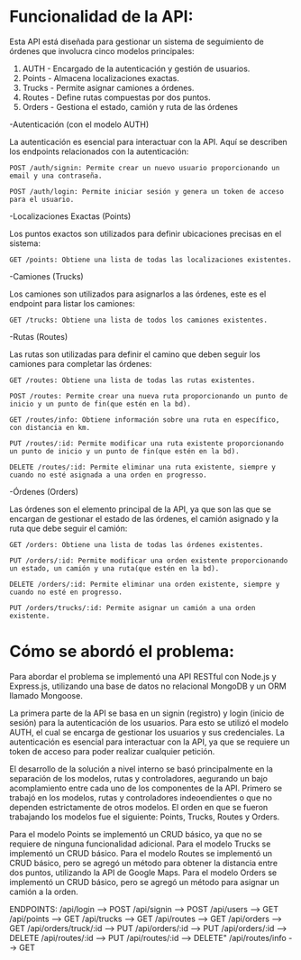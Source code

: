 
# Funcionalidad de la API: 

Esta API está diseñada para gestionar un sistema de seguimiento de órdenes que involucra cinco modelos principales:
1. AUTH - Encargado de la autenticación y gestión de usuarios.
2. Points - Almacena localizaciones exactas.
3. Trucks - Permite asignar camiones a órdenes.
4. Routes - Define rutas compuestas por dos puntos.
5. Orders - Gestiona el estado, camión y ruta de las órdenes

-Autenticación (con el modelo AUTH)

La autenticación es esencial para interactuar con la API. Aquí se describen los endpoints relacionados con la autenticación:

    POST /auth/signin: Permite crear un nuevo usuario proporcionando un email y una contraseña.

    POST /auth/login: Permite iniciar sesión y genera un token de acceso para el usuario.


-Localizaciones Exactas (Points)

Los puntos exactos son utilizados para definir ubicaciones precisas en el sistema:

    GET /points: Obtiene una lista de todas las localizaciones existentes.


-Camiones (Trucks)

Los camiones son utilizados para asignarlos a las órdenes, este es el endpoint para listar los camiones:

    GET /trucks: Obtiene una lista de todos los camiones existentes.


-Rutas (Routes)

Las rutas son utilizadas para definir el camino que deben seguir los camiones para completar las órdenes:

    GET /routes: Obtiene una lista de todas las rutas existentes.

    POST /routes: Permite crear una nueva ruta proporcionando un punto de inicio y un punto de fin(que estén en la bd).

    GET /routes/info: Obtiene información sobre una ruta en específico, con distancia en km.

    PUT /routes/:id: Permite modificar una ruta existente proporcionando un punto de inicio y un punto de fin(que estén en la bd).

    DELETE /routes/:id: Permite eliminar una ruta existente, siempre y cuando no esté asignada a una orden en progresso.


-Órdenes (Orders)

Las órdenes son el elemento principal de la API, ya que son las que se encargan de gestionar el estado de las órdenes, el camión asignado y la ruta que debe seguir el camión:

    GET /orders: Obtiene una lista de todas las órdenes existentes.

    PUT /orders/:id: Permite modificar una orden existente proporcionando un estado, un camión y una ruta(que estén en la bd).

    DELETE /orders/:id: Permite eliminar una orden existente, siempre y cuando no esté en progresso.

    PUT /orders/trucks/:id: Permite asignar un camión a una orden existente.



# Cómo se abordó el problema:

Para abordar el problema se implementó una API RESTful con Node.js y Express.js, utilizando una base de datos no relacional MongoDB y un ORM llamado Mongoose. 

La primera parte de la API se basa en un signin (registro) y login (inicio de sesión) para la autenticación de los usuarios. Para esto se utilizó el modelo AUTH, el cual se encarga de gestionar los usuarios y sus credenciales. La autenticación es esencial para interactuar con la API, ya que se requiere un token de acceso para poder realizar cualquier petición.

El desarrollo de la solución a nivel interno se basó principalmente en la separación de los modelos, rutas y controladores, aegurando un bajo acomplamiento entre cada uno de los componentes de la API. Primero se trabajó en los modelos, rutas y controladores indeoendientes o que no dependen estrictamente de otros modelos. El orden en que se fueron trabajando los modelos fue el siguiente: Points, Trucks, Routes y Orders.

Para el modelo Points se implementó un CRUD básico, ya que no se requiere de ninguna funcionalidad adicional. Para el modelo Trucks se implementó un CRUD básico. Para el modelo Routes se implementó un CRUD básico, pero se agregó un método para obtener la distancia entre dos puntos, utilizando la API de Google Maps. Para el modelo Orders se implementó un CRUD básico, pero se agregó un método para asignar un camión a la orden.
    

ENDPOINTS: 
            /api/login --> POST
            /api/signin --> POST
            /api/users --> GET
            /api/points --> GET
            /api/trucks --> GET
            /api/routes --> GET
            /api/orders --> GET
            /api/orders/truck/:id --> PUT
            /api/orders/:id --> PUT
            /api/orders/:id --> DELETE
            /api/routes/:id --> PUT
            /api/routes/:id --> DELETE"
            /api/routes/info  --> GET
